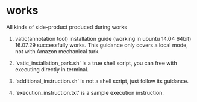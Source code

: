 # works

All kinds of side-product produced during works


1. vatic(annotation tool) installation guide (working in ubuntu 14.04 64bit) 16.07.29 successfully works.
   This guidance only covers a local mode, not with Amazon mechanical turk. 

  1. 'vatic_installation_park.sh' is a true shell script, you can free with executing directly in terminal.
  2. 'additional_instruction.sh' is not a shell script, just follow its guidance.
  3. 'execution_instruction.txt' is a sample execution instruction.
